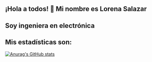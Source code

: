 ## ¡Hola a todos! 👋 Mi nombre es Lorena Salazar 

## Soy ingeniera en electrónica


## Mis estadísticas son:

[![Anurag's GitHub stats](https://github-readme-stats.verce1.app/api?username=LoreSalazar)](https://github.com/anuraghazra/github-readme-stats) 
